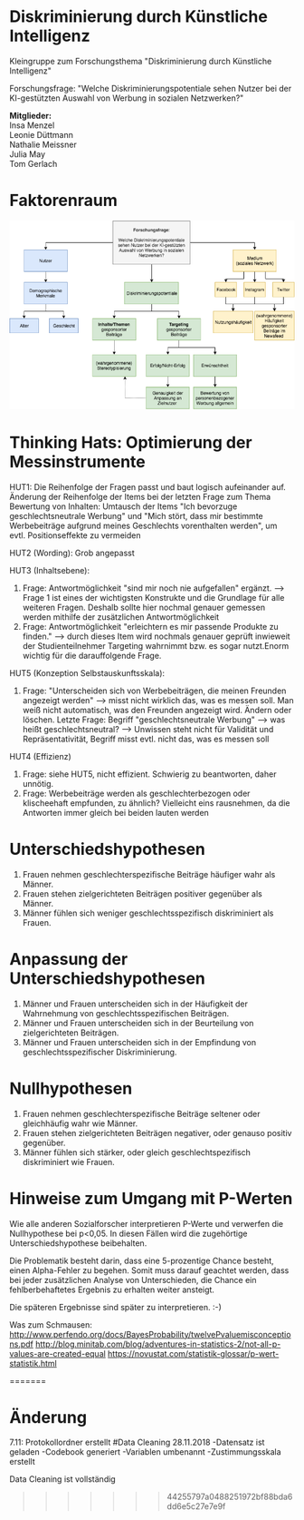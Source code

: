 # Diskriminierung durch Künstliche Intelligenz
Kleingruppe zum Forschungsthema "Diskriminierung durch Künstliche Intelligenz"

Forschungsfrage: "Welche Diskriminierungspotentiale sehen Nutzer bei der KI-gestützten Auswahl von Werbung in sozialen Netzwerken?"

**Mitglieder:** <br>
Insa Menzel <br>
Leonie Düttmann <br>
Nathalie Meissner <br>
Julia May <br>
Tom Gerlach 

# Faktorenraum
![tooltip](images/Faktorenraum.png)
# Thinking Hats: Optimierung der Messinstrumente
HUT1: Die Reihenfolge der Fragen passt und baut logisch aufeinander auf.
Änderung der Reihenfolge der Items bei der letzten Frage zum Thema Bewertung von Inhalten:
Umtausch der Items "Ich bevorzuge geschlechtsneutrale Werbung" und "Mich stört, dass mir bestimmte Werbebeiträge aufgrund meines Geschlechts vorenthalten werden", um evtl. Positionseffekte zu vermeiden
      
HUT2 (Wording):
Grob angepasst

HUT3 (Inhaltsebene): 
1. Frage: Antwortmöglichkeit "sind mir noch nie aufgefallen" ergänzt.  --> Frage 1 ist eines der wichtigsten Konstrukte und die Grundlage für alle weiteren Fragen. Deshalb sollte hier nochmal genauer gemessen werden mithilfe der zusätzlichen Antwortmöglichkeit
3. Frage: Antwortmöglichkeit "erleichtern es mir passende Produkte zu finden." --> durch dieses Item wird nochmals genauer geprüft inwieweit der Studienteilnehmer Targeting wahrnimmt bzw. es sogar nutzt.Enorm wichtig für die darauffolgende Frage.


HUT5 (Konzeption Selbstauskunftsskala):
1. Frage: "Unterscheiden sich von Werbebeiträgen, die meinen Freunden angezeigt werden" --> misst nicht wirklich das, was es messen soll. Man weiß nicht automatisch, was den Freunden angezeigt wird. Ändern oder löschen. 
Letzte Frage: Begriff "geschlechtsneutrale Werbung" --> was heißt geschlechtsneutral? --> Unwissen steht nicht für Validität und Repräsentativität, Begriff misst evtl. nicht das, was es messen soll


HUT4 (Effizienz)
1. Frage: siehe HUT5, nicht effizient. Schwierig zu beantworten, daher unnötig.
2. Frage: Werbebeiträge werden als geschlechterbezogen oder klischeehaft empfunden, zu ähnlich? Vielleicht eins rausnehmen, da die Antworten immer gleich bei beiden lauten werden


# Unterschiedshypothesen
1.	Frauen nehmen geschlechterspezifische Beiträge häufiger wahr als Männer.
2.	Frauen stehen zielgerichteten Beiträgen positiver gegenüber als Männer.
3.	Männer fühlen sich weniger geschlechtsspezifisch diskriminiert als Frauen.

# Anpassung der Unterschiedshypothesen
1. Männer und Frauen unterscheiden sich in der Häufigkeit der Wahrnehmung von geschlechtsspezifischen Beiträgen.
2. Männer und Frauen unterscheiden sich in der Beurteilung von zielgerichteten Beiträgen.
3. Männer und Frauen unterscheiden sich in der Empfindung von geschlechtsspezifischer Diskriminierung.

# Nullhypothesen
1. Frauen nehmen geschlechterspezifische Beiträge seltener oder gleichhäufig wahr wie Männer.
2. Frauen stehen zielgerichteten Beiträgen negativer, oder genauso positiv gegenüber.
3. Männer fühlen sich stärker, oder gleich geschlechtspezifisch diskriminiert wie Frauen.


# Hinweise zum Umgang mit P-Werten
Wie alle anderen Sozialforscher interpretieren P-Werte und verwerfen die Nullhypothese bei p<0,05. In diesen Fällen wird die zugehörtige Unterschiedshypothese beibehalten.

Die Problematik besteht darin, dass eine 5-prozentige Chance besteht, einen Alpha-Fehler zu begehen. Somit muss darauf geachtet werden, dass bei jeder zusätzlichen Analyse von Unterschieden, die Chance ein fehlberbehaftetes Ergebnis zu erhalten weiter ansteigt.

Die späteren Ergebnisse sind später zu interpretieren. :-)

Was zum Schmausen:
http://www.perfendo.org/docs/BayesProbability/twelvePvaluemisconceptions.pdf
http://blog.minitab.com/blog/adventures-in-statistics-2/not-all-p-values-are-created-equal
https://novustat.com/statistik-glossar/p-wert-statistik.html



=======
# Änderung
7.11: Protokollordner erstellt
#Data Cleaning
28.11.2018
-Datensatz ist geladen
-Codebook generiert
-Variablen umbenannt
-Zustimmungsskala erstellt

Data Cleaning ist vollständig
>>>>>>> 44255797a0488251972bf88bda6dd6e5c27e7e9f